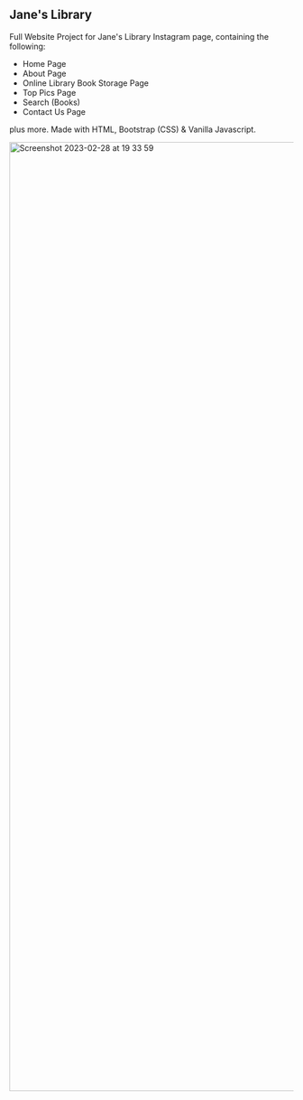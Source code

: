 ## Jane's Library

Full Website Project for Jane's Library Instagram page, containing the following:

- Home Page
- About Page
- Online Library Book Storage Page
- Top Pics Page
- Search (Books)
- Contact Us Page

plus more. Made with HTML, Bootstrap (CSS) & Vanilla Javascript.

<img width="1680" alt="Screenshot 2023-02-28 at 19 33 59" src="https://user-images.githubusercontent.com/120111293/221959764-0dba8660-b6ab-4fe4-ba5e-7f67aab4c8cd.png">
